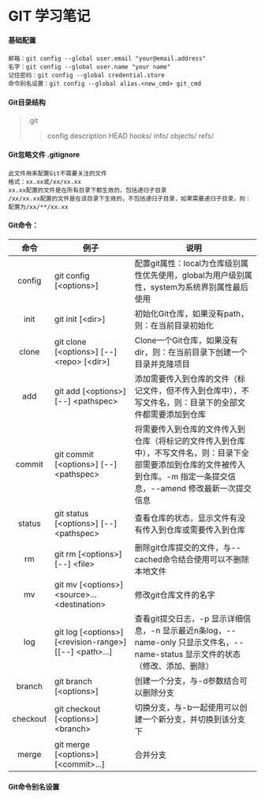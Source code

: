 # GIT 学习笔记

#### 基础配置
```
邮箱：git config --global user.email "your@email.address"
名字：git config --global user.name "your name" 
记住密码：git config --global credential.store
命令别名设置：git config --global alias.<new_cmd> git_cmd
```

#### Git目录结构
> .git
>> config
>> description
>> HEAD
>> hooks/
>> info/
>> objects/
>> refs/

#### Git忽略文件 .gitignore
```
此文件用来配置Git不需要关注的文件
格式：xx.xx或/xx/xx.xx
xx.xx配置的文件是在所有目录下都生效的，包括递归子目录
/xx/xx.xx配置的文件是在该目录下生效的，不包括递归子目录，如果需要递归子目录，则：配置为/xx/**/xx.xx
```

#### Git命令：
|命令|例子|说明|
|:---:|---|---|
|config|git config [\<options\>]|配置git属性：local为仓库级别属性优先使用，global为用户级别属性，system为系统界别属性最后使用|
|init|git init [\<dir\>]|初始化Git仓库，如果没有path，则：在当前目录初始化|
|clone|git clone [\<options\>] [--] \<repo\> [\<dir\>]|Clone一个Git仓库，如果没有dir，则：在当前目录下创建一个目录并克隆项目|
|add|git add [\<options\>] [--] \<pathspec\>|添加需要传入到仓库的文件（标记文件，但不传入到仓库中），不写文件名，则：目录下的全部文件都需要添加到仓库|
|commit|git commit [\<options\>] [--] \<pathspec\>|将需要传入到仓库的文件传入到仓库（将标记的文件传入到仓库中），不写文件名，则：目录下全部需要添加到仓库的文件被传入到仓库。-m 指定一条提交信息，--amend 修改最新一次提交信息|
|status|git status [\<options\>] [--] \<pathspec\>|查看仓库的状态，显示文件有没有传入到仓库或需要传入到仓库|
|rm|git rm [\<options\>] [--] \<file\>|删除git仓库提交的文件，与--cached命令结合使用可以不删除本地文件|
|mv|git mv [\<options\>] \<source\>... \<destination\>|修改git仓库文件的名字
|log|git log [\<options\>] [\<revision-range\>] [[--] \<path\>...]|查看git提交日志，-p 显示详细信息，-n 显示最近n条log，--name-only 只显示文件名，--name-status 显示文件的状态（修改、添加、删除）|
|branch|git branch [\<options\>]|创建一个分支，与-d参数结合可以删除分支|
|checkout|git checkout [\<options\>] \<branch\>|切换分支，与-b一起使用可以创建一个新分支，并切换到该分支下|
|merge|git merge [\<options\>] [\<commit\>...]|合并分支|


#### Git命令别名设置
